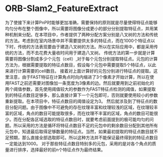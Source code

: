 # ORB-Slam2_FeatureExtract
   为了使接下来计算PnP时能够更加准确，需要保持的原则就是尽量使得特征点能够均匀分布在整个图像中，所以需要将图像分成更小的部分分别提取特征点，并用某种机制来分配。在本项目中，作者提供了两种分配方案分别是八叉树的方法和传统的方法。考虑到在室内场景中并不需要提供太多的特征点，而在1000个特征点以下时，传统的方法表现要由于建造八叉树的方法。所以在实际应用中，都是采用传统的方法，而不去花费大量收时间用于建造八叉树。
    传统方法的第一步就是计算需要将图像分割成多少个元包（cell）,对于每个元包分别提取特征点。元包的计算方法为，根据需要提取的特征点数目，假设每个元包中需要提取5个特征点，以此来进行计算需要的cell数目。
    接着对上面计算好的元包分别进行特征点的提取。这里注意，由于FAST特征在计算角点时向内缩进了3个像素才开始计算，所以在使用FAST之前还需要对图像加一条宽度为3像素的边。然后就要用到之前初始化的两个阈值参数，首先使用阈值较大的参数作为FAST特征点检测的阈值，如果提取到的特征点数目足够多，那么直接计算下一个元包即可，否则就要使用较小的参数重新提取。在本项目中，特征点数目的阈值设定为3。
    然后就涉及到了特征点的数目分配问题。由于图像中不可避免的存在纹理丰富和纹理较浅的区域，在纹理较丰富的区域，角点的数目可能提取很多，而在纹理不丰富的区域，角点的数目可能很少。而在分配各区域选取的特征点数目时，就要考虑前面提到的极可能均匀的问题。所以采用的方法是循环将特征点数目不足的元包中的剩余数目分配到其他所有元包中，知道最后取得足够数量的特征点。当然，如果最初提取的特征点数目就不足预期，那么直接全部选取即可。所以这种方法并不能保证最终得到的特征点数目一定能达到1000。
    对于那些特征点数目特别多的元包，采用的是对各个角点的质量进行排序，选择最好的前n个特征点作为最终结果。
